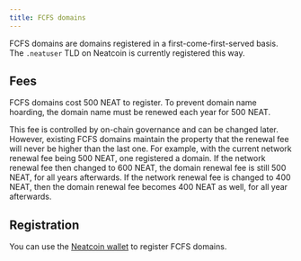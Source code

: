 ```yaml
---
title: FCFS domains
---
```


FCFS domains are domains registered in a first-come-first-served
basis. The `.neatuser` TLD on Neatcoin is currently registered this
way.

## Fees

FCFS domains cost 500 NEAT to register. To prevent domain name
hoarding, the domain name must be renewed each year for 500 NEAT.

This fee is controlled by on-chain governance and can be changed
later. However, existing FCFS domains maintain the property that the
renewal fee will never be higher than the last one. For example, with
the current network renewal fee being 500 NEAT, one registered a
domain. If the network renewal fee then changed to 600 NEAT, the
domain renewal fee is still 500 NEAT, for all years afterwards. If the
network renewal fee is changed to 400 NEAT, then the domain renewal
fee becomes 400 NEAT as well, for all year afterwards.

## Registration

You can use the [Neatcoin
wallet](https://wallet.neatcoin.org/?rpc=wss%3A%2F%2Fvodka.rpc.neatcoin.org%2Fws#/domains)
to register FCFS domains.
